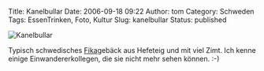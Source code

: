 Title: Kanelbullar
Date: 2006-09-18 09:22
Author: tom
Category: Schweden
Tags: EssenTrinken, Foto, Kultur
Slug: kanelbullar
Status: published

![Kanelbullar](/pic/kanelbulle.jpg "Kanelbullar")

Typisch schwedisches [Fika](http://www.fiket.de/2006/03/21/fika/)gebäck
aus Hefeteig und mit viel Zimt. Ich kenne einige Einwandererkollegen,
die sie nicht mehr sehen können. :-)

